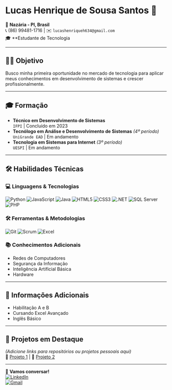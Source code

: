# Lucas Henrique de Sousa Santos 🚀

📍 **Nazária - PI, Brasil**  
📞 (86) 99481-1716 | ✉️ `lucashenriqueh634@gmail.com`  
🎓 **Estudante de Tecnologia 

---

## 👨‍💻 Objetivo  
Busco minha primeira oportunidade no mercado de tecnologia para aplicar meus conhecimentos em desenvolvimento de sistemas e crescer profissionalmente.

---

## 🎓 Formação  
- **Técnico em Desenvolvimento de Sistemas**  
  `IFPI` | Concluído em 2023  
- **Tecnólogo em Análise e Desenvolvimento de Sistemas** *(4º período)*  
  `UniGrande EAD` | Em andamento  
- **Tecnologia em Sistemas para Internet** *(3º período)*  
  `UESPI` | Em andamento  

---

## 🛠️ Habilidades Técnicas  

### 💻 Linguagens & Tecnologias  
![Python](https://img.shields.io/badge/Python-3776AB?style=for-the-badge&logo=python&logoColor=white)
![JavaScript](https://img.shields.io/badge/JavaScript-F7DF1E?style=for-the-badge&logo=javascript&logoColor=black)
![Java](https://img.shields.io/badge/Java-007396?style=for-the-badge&logo=openjdk&logoColor=white)
![HTML5](https://img.shields.io/badge/HTML5-E34F26?style=for-the-badge&logo=html5&logoColor=white)
![CSS3](https://img.shields.io/badge/CSS3-1572B6?style=for-the-badge&logo=css3&logoColor=white)
![.NET](https://img.shields.io/badge/.NET-512BD4?style=for-the-badge&logo=dotnet&logoColor=white)
![SQL Server](https://img.shields.io/badge/SQL_Server-CC2927?style=for-the-badge&logo=microsoft-sql-server&logoColor=white)
![PHP](https://img.shields.io/badge/PHP-777BB4?style=for-the-badge&logo=php&logoColor=white)

### 🛠️ Ferramentas & Metodologias  
![Git](https://img.shields.io/badge/Git-F05032?style=for-the-badge&logo=git&logoColor=white)
![Scrum](https://img.shields.io/badge/Scrum-6DB33F?style=for-the-badge&logo=scrumalliance&logoColor=white)
![Excel](https://img.shields.io/badge/Excel-217346?style=for-the-badge&logo=microsoft-excel&logoColor=white)

### 📚 Conhecimentos Adicionais  
- Redes de Computadores  
- Segurança da Informação  
- Inteligência Artificial Básica  
- Hardware  

---

## 📌 Informações Adicionais  
- Habilitação A e B  
- Cursando Excel Avançado  
- Inglês Básico  

---

## 🌟 Projetos em Destaque  
*(Adicione links para repositórios ou projetos pessoais aqui)*  
🔗 [Projeto 1]() | 🔗 [Projeto 2]()  

---

📢 **Vamos conversar!**  
[![LinkedIn](https://img.shields.io/badge/LinkedIn-0077B5?style=for-the-badge&logo=linkedin&logoColor=white)](https://www.linkedin.com/in/seu-perfil)  
[![Gmail](https://img.shields.io/badge/Gmail-D14836?style=for-the-badge&logo=gmail&logoColor=white)](mailto:lucashenriqueh634@gmail.com)
